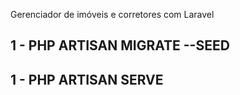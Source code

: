 Gerenciador de imóveis e corretores com Laravel

## 1 - PHP ARTISAN MIGRATE --SEED
## 1 - PHP ARTISAN SERVE